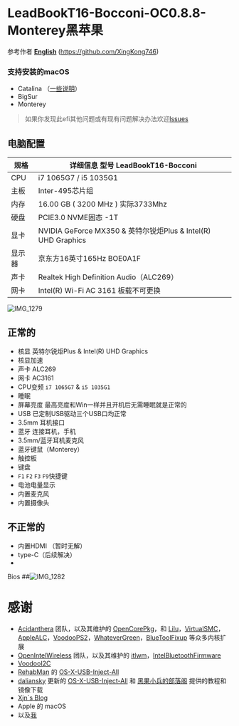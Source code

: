 # LeadBookT16-Bocconi-OC0.8.8-Monterey黑苹果

参考作者
[**English**](https://github.com/XingKong746/RedmiBook16-Hackintosh/blob/master/en.md)
(https://github.com/XingKong746)

### 支持安装的macOS
- Catalina （[一些说明](#Catalina)）
- BigSur
- Monterey

> 如果你发现此efi其他问题或有现有问题解决办法欢迎[lssues](https://github.com/XingKong746/RedmiBook16-Hackintosh/issues)

## 电脑配置
| 规格   | 详细信息   型号 LeadBookT16-Bocconi                            |
| ------ | ------------------------------------------------------------|
| CPU    | i7 1065G7 / i5 1035G1                                       
| 主板   | Inter-495芯片组                                              |
| 内存   | 16.00 GB ( 3200 MHz ) 实际3733Mhz                            |
| 硬盘   | PCIE3.0 NVME固态 -1T                                         |
| 显卡   | NVIDIA GeForce MX350 & 英特尔锐炬Plus & Intel(R) UHD Graphics |
| 显示器 | 京东方16英寸165Hz BOE0A1F                                      |
| 声卡   | Realtek High Definition Audio（ALC269）                      |
| 网卡   | Intel(R) Wi-Fi  AC 3161  板载不可更换                          |
![IMG_1279](https://github.com/1115475664/LeadBookT16-Bocconi-OC0.8.8-Monterey/assets/73921162/a9fc5b8e-5ef1-411b-b330-2ac54c80d0ec)

## 正常的
- 核显 英特尔锐炬Plus & Intel(R) UHD Graphics
- 核显加速
- 声卡 ALC269
- 网卡 AC3161
- CPU变频 `i7 1065G7` & `i5 1035G1`
- 睡眠
- 屏幕亮度 最高亮度和Win一样并且开机后无需睡眠就是正常的
- USB 已定制USB驱动三个USB口均正常
- 3.5mm 耳机接口
- 蓝牙 连接耳机，手机
- 3.5mm/蓝牙耳机麦克风
- 蓝牙键鼠（Monterey）
- 触控板
- 键盘
- `F1` `F2` `F3` `F9`快捷键
- 电池电量显示
- 内置麦克风
- 内置摄像头

## 不正常的
- 内置HDMI （暂时无解）
- type-C（后续解决）
- 
Bios
##![IMG_1282](https://github.com/1115475664/LeadBookT16-Bocconi-OC0.8.8-Monterey/assets/73921162/1264efa9-5637-4c1a-8676-a863c1883e7b)



# 感谢
- [Acidanthera](https://github.com/acidanthera) 团队，以及其维护的 [OpenCorePkg](https://github.com/acidanthera/OpenCorePkg)，和 [Lilu](https://github.com/acidanthera/Lilu)，[VirtualSMC](https://github.com/acidanthera/VirtualSMC)，[AppleALC](https://github.com/acidanthera/AppleALC)，[VoodooPS2](https://github.com/acidanthera/VoodooPS2)，[WhateverGreen](https://github.com/acidanthera/WhateverGreen)，[BlueToolFixup](https://github.com/acidanthera/BrcmPatchRAM) 等众多内核扩展
- [OpenIntelWireless](https://github.com/OpenIntelWireless) 团队，以及其维护的 [itlwm](https://github.com/OpenIntelWireless/itlwm)，[IntelBluetoothFirmware](https://github.com/OpenIntelWireless/IntelBluetoothFirmware)
- [VoodooI2C](https://github.com/VoodooI2C/VoodooI2C)
- [RehabMan](https://github.com/RehabMan) 的 [OS-X-USB-Inject-All](https://github.com/RehabMan/OS-X-USB-Inject-All)
- [daliansky](https://github.com/daliansky) 更新的 [OS-X-USB-Inject-All](https://github.com/daliansky/OS-X-USB-Inject-All) 和 [黑果小兵的部落阁](https://blog.daliansky.net/) 提供的教程和镜像下载
- [Xjn´s Blog](https://blog.xjn819.com)
- Apple 的 macOS
- 以及[我](https://github.com/XingKong746)
